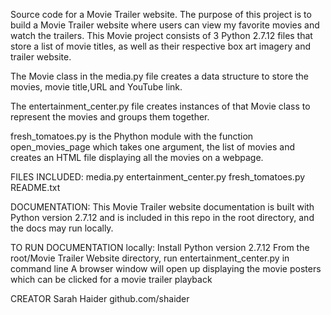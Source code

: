 Source code for a Movie Trailer website.
The purpose of this project is to build a Movie Trailer website where users can view my favorite movies and watch the trailers.
This Movie project consists of 3 Python 2.7.12 files that store a list of movie titles, as well as their respective box art imagery and trailer website.

The Movie class in the media.py file creates a data structure to store the movies, movie title,URL and YouTube link.

The entertainment_center.py file creates instances of that Movie class to represent the movies and groups them together.

fresh_tomatoes.py is the Phython module with the function open_movies_page which takes one argument, the list of movies and creates an HTML file displaying all the movies on a webpage.

FILES INCLUDED:
media.py
entertainment_center.py
fresh_tomatoes.py
README.txt

DOCUMENTATION:
This Movie Trailer website documentation is built with Python version 2.7.12 and is included in this repo in the root directory, and the docs may run locally.

TO RUN DOCUMENTATION locally:
Install Python version 2.7.12
From the root/Movie Trailer Website directory, run entertainment_center.py in command line
A browser window will open up displaying the movie posters which can be clicked for a movie trailer playback

CREATOR
Sarah Haider
github.com/shaider
